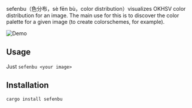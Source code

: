 sefenbu（色分布，sè fēn bù，color distribution）visualizes OKHSV color distribution for an image. The main use for this is to discover the color palette for a given image (to create colorschemes, for example).

![Demo](https://github.com/user-attachments/assets/b480a782-d129-4d35-9ee6-2712e9b2cf8d)

## Usage

Just `sefenbu <your image>`

## Installation

```shell
cargo install sefenbu
```
